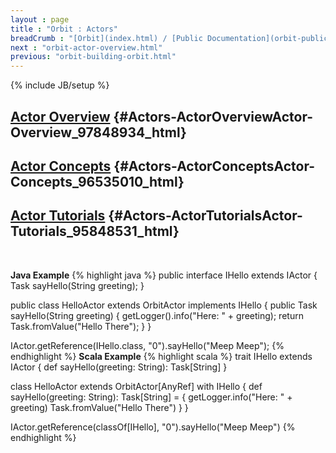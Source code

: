 ```yaml
---
layout : page
title : "Orbit : Actors"
breadCrumb : "[Orbit](index.html) / [Public Documentation](orbit-public-documentation.html)"
next : "orbit-actor-overview.html"
previous: "orbit-building-orbit.html"
---
```

{% include JB/setup %}

[Actor Overview](orbit-actor-overview.html) {#Actors-ActorOverviewActor-Overview_97848934_html}
----------


[Actor Concepts](orbit-actor-concepts.html) {#Actors-ActorConceptsActor-Concepts_96535010_html}
----------


[Actor Tutorials](orbit-actor-tutorials.html) {#Actors-ActorTutorialsActor-Tutorials_95848531_html}
----------


 

**Java Example** 
{% highlight java %}
public interface IHello extends IActor
{
    Task<String> sayHello(String greeting);
}

public class HelloActor extends OrbitActor implements IHello
{
    public Task<String> sayHello(String greeting)
    {
        getLogger().info("Here: " + greeting);
        return Task.fromValue("Hello There");
    }
}

IActor.getReference(IHello.class, "0").sayHello("Meep Meep");
{% endhighlight %}
**Scala Example** 
{% highlight scala %}
trait IHello extends IActor {
  def sayHello(greeting: String): Task[String]
}

class HelloActor extends OrbitActor[AnyRef] with IHello {
  def sayHello(greeting: String): Task[String] = {
    getLogger.info("Here: " + greeting)
    Task.fromValue("Hello There")
  }
}

IActor.getReference(classOf[IHello], "0").sayHello("Meep Meep")
{% endhighlight %}

